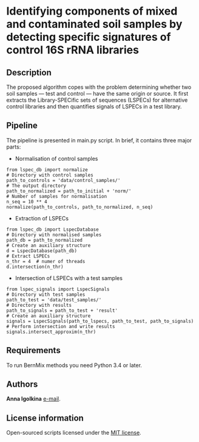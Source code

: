 # Identifying components of mixed and contaminated soil samples by detecting specific signatures of control 16S rRNA libraries



## Description

The proposed algorithm copes with the problem determining whether two soil samples — test and control — have the same origin or source.
It first extracts the Library-SPECific sets of sequences (LSPECs) for alternative control libraries and then quantifies signals of LSPECs in a test library. 

## Pipeline

The pipeline is presented in main.py script. In brief, it contains three major parts:

*  Normalisation of control samples
```
from lspec_db import normalize
# Directory with control samples
path_to_controls = 'data/control_samples/'
# The output directory
path_to_normalized = path_to_initial + 'norm/'
# Number of samples for normalisation
n_seq = 10 ** 4
normalize(path_to_controls, path_to_normalized, n_seq)
```

* Extraction of LSPECs
```
from lspec_db import LspecDatabase
# Directory with normalised samples
path_db = path_to_normalized
# Create an auxiliary structure 
d = LspecDatabase(path_db)
# Extract LSPECs
n_thr = 4  # numer of threads
d.intersection(n_thr)  
```

* Intersection of LSPECs with a test samples
```
from lspec_signals import LspecSignals
# Directory with test samples 
path_to_test = 'data/test_samples/'
# Directory with results
path_to_signals = path_to_test + 'result'
# Create an auxiliary structure 
signals = LspecSignals(path_to_lspecs, path_to_test, path_to_signals)
# Perform intersection and write results
signals.intersect_approxim(n_thr)
```


## Requirements

To run BernMix methods you need Python 3.4 or later. 

## Authors

**Anna Igolkina**  [e-mail](mailto:igolkinaanna11@gmail.com).    



## License information

Open-sourced scripts licensed under the [MIT license](https://opensource.org/licenses/MIT).